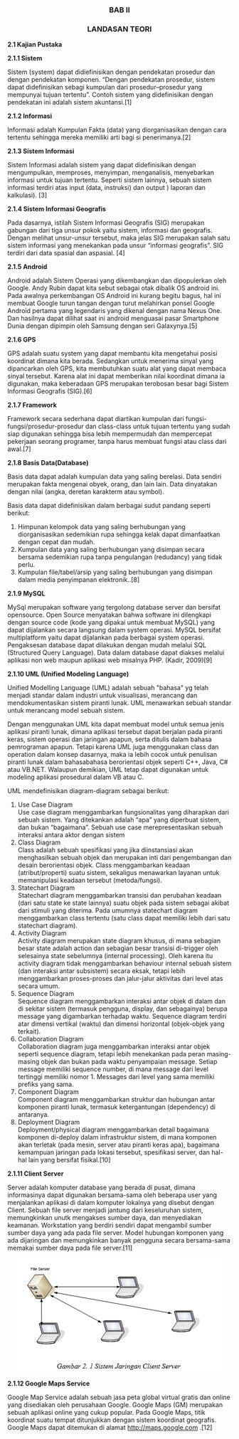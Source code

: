 <h3 align="center">BAB II</h3>


<h3 align="center">LANDASAN TEORI</h3>


**2.1 Kajian Pustaka**

**2.1.1 Sistem**

Sistem (system) dapat didiefinisikan dengan pendekatan prosedur dan dengan pendekatan komponen. “Dengan pendekatan prosedur, sistem dapat didefinisikan sebagi kumpulan dari prosedur–prosedur yang mempunyai tujuan tertentu”. Contoh sistem yang didefinisikan dengan pendekatan ini adalah sistem akuntansi.[1]

**2.1.2 Informasi**

Informasi adalah Kumpulan Fakta (data) yang diorganisasikan dengan cara tertentu sehingga mereka memiliki arti bagi si penerimanya.[2]

**2.1.3 Sistem Informasi**

Sistem Informasi adalah sistem yang dapat didefinisikan dengan mengumpulkan, memproses, menyimpan, menganalisis, menyebarkan informasi untuk tujuan tertentu. Seperti sistem lainnya, sebuah sistem informasi terdiri atas input (data, instruksi) dan output ) laporan dan kalkulasi). [3]

**2.1.4 Sistem Informasi Geografis**

Pada dasarnya, istilah Sistem Informasi Geografis (SIG) merupakan gabungan dari tiga unsur pokok yaitu sistem, informasi dan geografis. Dengan melihat unsur-unsur tersebut, maka jelas SIG merupakan salah satu sistem informasi yang menekankan pada unsur “informasi geografis”. SIG terdiri dari data spasial dan aspasial. [4]

**2.1.5 Android**

Android adalah Sistem Operasi yang dikembangkan dan dipopulerkan oleh Google. Andy Rubin dapat kita sebut sebagai otak dibalik OS android ini. Pada awalnya perkembangan OS Android ini kurang begitu bagus, hal ini membuat Google turun tangan dengan turut melahirkan ponsel Google Android pertama yang legendaris yang dikenal dengan nama Nexus One. Dan hasilnya dapat dilihat saat ini android menguasai pasar Smartphone Dunia dengan dipimpin oleh Samsung dengan seri Galaxynya.[5]

**2.1.6 GPS**

GPS adalah suatu system yang dapat membantu kita mengetahui posisi koordinat dimana kita berada. Sedangkan untuk menerima sinyal yang dipancarkan oleh GPS, kita membutuhkan suatu alat yang dapat membaca sinyal tersebut. Karena alat ini dapat memberikan nilai koordinat dimana ia digunakan, maka keberadaan GPS merupakan terobosan besar bagi Sistem Informasi Geografis (SIG).[6]

**2.1.7 Framework**

Framework secara sederhana dapat diartikan kumpulan dari fungsi-fungsi/prosedur-prosedur dan class-class untuk tujuan tertentu yang sudah siap digunakan sehingga bisa lebih mempermudah dan mempercepat pekerjaan seorang programer, tanpa harus membuat fungsi atau class dari awal.[7]

**2.1.8 Basis Data(Database)**

Basis data dapat adalah kumpulan data yang saling berelasi. Data sendiri merupakan fakta mengenai obyek, orang, dan lain lain. Data dinyatakan dengan nilai (angka, deretan karakterm atau symbol).

Basis data dapat didefinisikan dalam berbagai sudut pandang seperti berikut:<br>
1.	Himpunan kelompok data yang saling berhubungan yang diorganisasikan sedemikian rupa sehingga kelak dapat dimanfaatkan dengan cepat dan mudah.<br>
2.	Kumpulan data yang saling berhubungan yang disimpan secara bersama sedemikian rupa tanpa pengulangan (redudancy) yang tidak perlu. <br>
3.	Kumpulan file/tabel/arsip yang saling berhubungan yang disimpan dalam media penyimpanan elektronik..[8] <br>

**2.1.9 MySQL**

MySql merupakan software yang tergolong database server dan bersifat opensource. Open Source menyatakan bahwa software ini dilengkapi dengan source code (kode yang dipakai untuk membuat MySQL) yang dapat dijalankan secara langsung dalam system operasi. MySQL bersifat multiplatform yaitu dapat dijalankan pada berbagai system operasi. Pengaksesan database dapat dilakukan dengan mudah melalui SQL (Structured Query Language). Data dalam database dapat diakses melalui aplikasi non web maupun aplikasi web misalnya PHP. (Kadir, 2009)[9] 

**2.1.10 UML (Unified Modeling Language)**

Unified Modelling Language (UML) adalah sebuah "bahasa" yg telah menjadi standar dalam industri untuk visualisasi, merancang dan mendokumentasikan sistem piranti lunak. UML menawarkan sebuah standar untuk merancang model sebuah sistem.  

Dengan menggunakan UML kita dapat membuat model untuk semua jenis aplikasi piranti lunak, dimana aplikasi tersebut dapat berjalan pada piranti keras, sistem operasi dan jaringan apapun, serta ditulis dalam bahasa pemrograman apapun. Tetapi karena UML juga menggunakan class dan operation dalam konsep dasarnya, maka ia lebih cocok untuk penulisan piranti lunak dalam bahasabahasa berorientasi objek seperti C++, Java, C# atau VB.NET. Walaupun demikian, UML tetap dapat digunakan untuk modeling aplikasi prosedural dalam VB atau C.

UML mendefinisikan diagram-diagram sebagai berikut: <br>
1. Use Case Diagram <br>
Use case diagram menggambarkan fungsionalitas yang diharapkan dari sebuah sistem. Yang ditekankan adalah “apa” yang diperbuat sistem, dan bukan “bagaimana”. Sebuah use case merepresentasikan sebuah interaksi antara aktor dengan sistem <br>
2. Class Diagram <br>
Class adalah sebuah spesifikasi yang jika diinstansiasi akan menghasilkan sebuah objek dan merupakan inti dari pengembangan dan desain berorientasi objek. Class menggambarkan keadaan (atribut/properti) suatu sistem, sekaligus menawarkan layanan untuk memanipulasi keadaan tersebut (metoda/fungsi). <br>
3. Statechart Diagram <br>
Statechart diagram menggambarkan transisi dan perubahan keadaan (dari satu state ke state lainnya) suatu objek pada sistem sebagai akibat dari stimuli yang diterima. Pada umumnya statechart diagram menggambarkan class tertentu (satu class dapat memiliki lebih dari satu statechart diagram). <br>
4. Activity Diagram <br>
Activity diagram merupakan state diagram khusus, di mana sebagian besar state adalah action dan sebagian besar transisi di-trigger oleh selesainya state sebelumnya (internal processing). Oleh karena itu activity diagram tidak menggambarkan behaviour internal sebuah sistem (dan interaksi antar subsistem) secara eksak, tetapi lebih menggambarkan proses-proses dan jalur-jalur aktivitas dari level atas secara umum. <br>
5. Sequence Diagram <br>
Sequence diagram menggambarkan interaksi antar objek di dalam dan di sekitar sistem (termasuk pengguna, display, dan sebagainya) berupa message yang digambarkan terhadap waktu. Sequence diagram terdiri atar dimensi vertikal (waktu) dan dimensi horizontal (objek-objek yang terkait).  <br>
6. Collaboration Diagram <br>
Collaboration diagram juga menggambarkan interaksi antar objek seperti sequence diagram, tetapi lebih menekankan pada peran masing-masing objek dan bukan pada waktu penyampaian message.  Setiap message memiliki sequence number, di mana message dari level tertinggi memiliki nomor 1. Messages dari level yang sama memiliki prefiks yang sama.   <br>
7. Component Diagram <br>
Component diagram menggambarkan struktur dan hubungan antar komponen piranti lunak, termasuk ketergantungan (dependency) di antaranya.  <br>
8. Deployment Diagram <br>
Deployment/physical diagram menggambarkan detail bagaimana komponen di-deploy dalam infrastruktur sistem, di mana komponen akan terletak (pada mesin, server atau piranti keras apa), bagaimana kemampuan jaringan pada lokasi tersebut, spesifikasi server, dan hal-hal lain yang bersifat fisikal.[10] <br>


**2.1.11 Client Server**

Server adalah komputer database yang berada di pusat, dimana informasinya dapat digunakan bersama-sama oleh beberapa user yang menjalankan aplikasi di dalam komputer lokalnya yang disebut dengan Client. Sebuah file server menjadi jantung dari keseluruhan sistem, memungkinkan unutk mengakses sumber daya, dan menyediakan keamanan. Workstation yang berdiri sendiri dapat mengambil sumber sumber daya yang ada pada file server. Model hubungan komponen yang ada dijaringan dan memungkinkan banyak pengguna secara bersama-sama memakai sumber daya pada file server.[11]

<p align="center">
  <img src="https://github.com/ProposalProyekIT2/Sistem-Informasi-Geografis-Lokasi-Restoran-Di-Kota-Bandung-Sub-Module-Web-Base-Application/blob/master/img/ClientServer.PNG">
</p>


**2.1.12 Google Maps Service**

Google Map Service adalah sebuah jasa peta global virtual gratis dan online yang disediakan oleh perusahaan Google. Google Maps (GM) merupakan sebuah aplikasi online yang cukup popular. Pada Google Maps, titik koordinat suatu tempat ditunjukkan dengan sistem koordinat geografis. Google Maps dapat ditemukan di alamat http://maps.google.com .[12]

